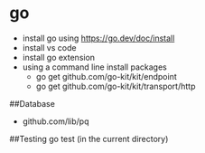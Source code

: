 # go
- install go using https://go.dev/doc/install
- install vs code
- install go extension
- using a command line install packages
  - go get github.com/go-kit/kit/endpoint
  - go get github.com/go-kit/kit/transport/http
  
##Database
 - github.com/lib/pq
 
 ##Testing
  go test (in the current directory)